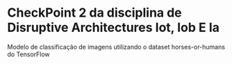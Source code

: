 # CheckPoint 2 da disciplina de Disruptive Architectures Iot, Iob E Ia

Modelo de classificação de imagens utilizando o dataset horses-or-humans do TensorFlow
